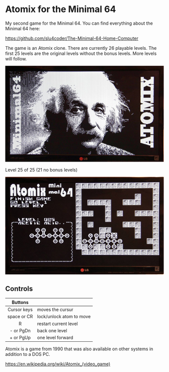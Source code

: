 # Atomix for the Minimal 64

My second game for the Minimal 64.
You can find everything about the Minimal 64 here:

https://github.com/slu4coder/The-Minimal-64-Home-Computer

The game is an Atomix clone. There are currently 26 playable levels. The first 25 levels are the original levels without the bonus levels. More levels will follow.

![atomix](atomix-minimal64-start.jpg)

Level 25 of 25 (21 no bonus levels)

![atomix](atomix-minimal64-level-25.jpg)

## Controls

|Buttons     |                          |
|:----------:|:-------------------------|
|Cursor keys |moves the cursur          |
|space or CR |lock/unlock atom to move  |
|R           |restart current level     |
|- or PgDn   |back one level            |
|+ or PgUp   |one level forward         |


Atomix is a game from 1990 that was also available on other systems in addition to a DOS PC.

https://en.wikipedia.org/wiki/Atomix_(video_game)

